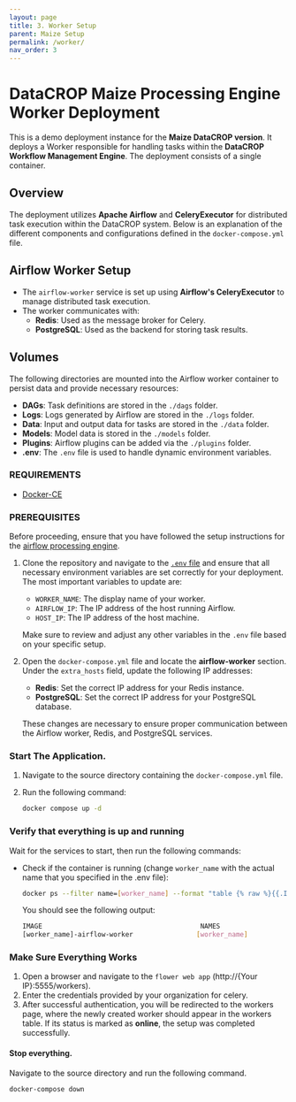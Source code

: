 ```yaml
---
layout: page
title: 3. Worker Setup
parent: Maize Setup
permalink: /worker/
nav_order: 3
---
```


# DataCROP Maize Processing Engine Worker Deployment

This is a demo deployment instance for the **Maize DataCROP version**. It deploys a Worker responsible for handling tasks within the **DataCROP Workflow Management Engine**. The deployment consists of a single container.

## Overview

The deployment utilizes **Apache Airflow** and **CeleryExecutor** for distributed task execution within the DataCROP system. Below is an explanation of the different components and configurations defined in the `docker-compose.yml` file.

## Airflow Worker Setup

- The `airflow-worker` service is set up using **Airflow's CeleryExecutor** to manage distributed task execution.
- The worker communicates with:
  - **Redis**: Used as the message broker for Celery.
  - **PostgreSQL**: Used as the backend for storing task results.

## Volumes

The following directories are mounted into the Airflow worker container to persist data and provide necessary resources:

- **DAGs**: Task definitions are stored in the `./dags` folder.
- **Logs**: Logs generated by Airflow are stored in the `./logs` folder.
- **Data**: Input and output data for tasks are stored in the `./data` folder.
- **Models**: Model data is stored in the `./models` folder.
- **Plugins**: Airflow plugins can be added via the `./plugins` folder.
- **.env**: The `.env` file is used to handle dynamic environment variables.


### REQUIREMENTS

- [Docker-CE](https://www.docker.com/)


### PREREQUISITES

Before proceeding, ensure that you have followed the setup instructions for the [airflow processing engine](https://github.com/datacrop/maze-processing-engine-airflow).

1. Clone the repository and navigate to the [`.env` file](.env) and ensure that all necessary environment variables are set correctly for your deployment. The most important variables to update are:
   - `WORKER_NAME`: The display name of your worker.
   - `AIRFLOW_IP`: The IP address of the host running Airflow.
   - `HOST_IP`: The IP address of the host machine.

   Make sure to review and adjust any other variables in the `.env` file based on your specific setup.

2. Open the `docker-compose.yml` file and locate the **airflow-worker** section. Under the `extra_hosts` field, update the following IP addresses:
   - **Redis**: Set the correct IP address for your Redis instance.
   - **PostgreSQL**: Set the correct IP address for your PostgreSQL database.

   These changes are necessary to ensure proper communication between the Airflow worker, Redis, and PostgreSQL services.


### Start The Application.

1. Navigate to the source directory containing the `docker-compose.yml` file.
2. Run the following command:

    ```bash
    docker compose up -d
    ```


### Verify that everything is up and running

Wait for the services to start, then run the following commands:

- Check if the container is running (change `worker_name` with the actual name that you specified in the .env file):

    ```bash
    docker ps --filter name=[worker_name] --format "table {% raw %}{{.Image}}{% endraw %}\t{% raw %}{{.Names}}{% endraw %}"
    ```

    You should see the following output:

    ```bash
    IMAGE                                        NAMES
    [worker_name]-airflow-worker                [worker_name]
    ```


### Make Sure Everything Works

1. Open a browser and navigate to the `flower web app` (http://{Your IP}:5555/workers).
2. Enter the credentials provided by your organization for celery.
3. After successful authentication, you will be redirected to the workers page, where the newly created worker should appear in the workers table. If its status is marked as **online**, the setup was completed successfully.


#### Stop everything.

Navigate to the source directory and run the following command.

    docker-compose down